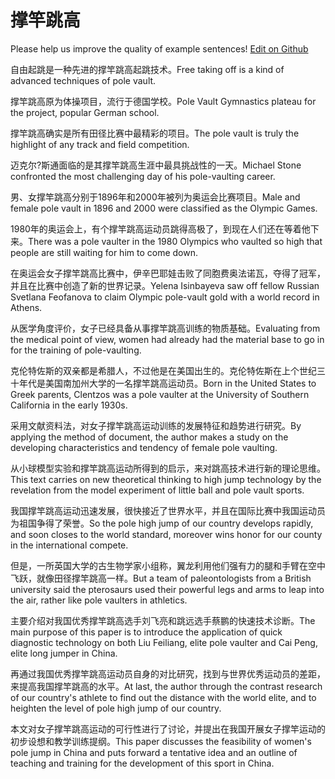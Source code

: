 # 撑竿跳高

Please help us improve the quality of example sentences! [Edit on Github](https://github.com/jiyushe/jiyu-example-sentence-source/blob/main/chinese/chenggantiaogao.md)

<p><span class="chinese">自由起跳是一种先进的撑竿跳高起跳技术。</span><span class="english">Free taking off is a kind of advanced techniques of pole vault.</span></p>

<p><span class="chinese">撑竿跳高原为体操项目，流行于德国学校。</span><span class="english">Pole Vault Gymnastics plateau for the project, popular German school.</span></p>

<p><span class="chinese">撑竿跳高确实是所有田径比赛中最精彩的项目。</span><span class="english">The pole vault is truly the highlight of any track and field competition.</span></p>

<p><span class="chinese">迈克尔?斯通面临的是其撑竿跳高生涯中最具挑战性的一天。</span><span class="english">Michael Stone confronted the most challenging day of his pole-vaulting career.</span></p>

<p><span class="chinese">男、女撑竿跳高分别于1896年和2000年被列为奥运会比赛项目。</span><span class="english">Male and female pole vault in 1896 and 2000 were classified as the Olympic Games.</span></p>

<p><span class="chinese">1980年的奥运会上，有个撑竿跳高运动员跳得高极了，到现在人们还在等着他下来。</span><span class="english">There was a pole vaulter in the 1980 Olympics who vaulted so high that people are still waiting for him to come down.</span></p>

<p><span class="chinese">在奥运会女子撑竿跳高比赛中，伊辛巴耶娃击败了同胞费奥法诺瓦，夺得了冠军，并且在比赛中创造了新的世界记录。</span><span class="english">Yelena Isinbayeva saw off fellow Russian Svetlana Feofanova to claim Olympic pole-vault gold with a world record in Athens.</span></p>

<p><span class="chinese">从医学角度评价，女子已经具备从事撑竿跳高训练的物质基础。</span><span class="english">Evaluating from the medical point of view, women had already had the material base to go in for the training of pole-vaulting.</span></p>

<p><span class="chinese">克伦特佐斯的双亲都是希腊人，不过他是在美国出生的。克伦特佐斯在上个世纪三十年代是美国南加州大学的一名撑竿跳高运动员。</span><span class="english">Born in the United States to Greek parents, Clentzos was a pole vaulter at the University of Southern California in the early 1930s.</span></p>

<p><span class="chinese">采用文献资料法，对女子撑竿跳高运动训练的发展特征和趋势进行研究。</span><span class="english">By applying the method of document, the author makes a study on the developing characteristics and tendency of female pole vaulting.</span></p>

<p><span class="chinese">从小球模型实验和撑竿跳高运动所得到的启示，来对跳高技术进行新的理论思维。</span><span class="english">This text carries on new theoretical thinking to high jump technology by the revelation from the model experiment of little ball and pole vault sports.</span></p>

<p><span class="chinese">我国撑竿跳高运动迅速发展，很快接近了世界水平，并且在国际比赛中我国运动员为祖国争得了荣誉。</span><span class="english">So the pole high jump of our country develops rapidly, and soon closes to the world standard, moreover wins honor for our county in the international compete.</span></p>

<p><span class="chinese">但是，一所英国大学的古生物学家小组称，翼龙利用他们强有力的腿和手臂在空中飞跃，就像田径撑竿跳高一样。</span><span class="english">But a team of paleontologists from a British university said the pterosaurs used their powerful legs and arms to leap into the air, rather like pole vaulters in athletics.</span></p>

<p><span class="chinese">主要介绍对我国优秀撑竿跳高选手刘飞亮和跳远选手蔡鹏的快速技术诊断。</span><span class="english">The main purpose of this paper is to introduce the application of quick diagnostic technology on both Liu Feiliang, elite pole vaulter and Cai Peng, elite long jumper in China.</span></p>

<p><span class="chinese">再通过我国优秀撑竿跳高运动员自身的对比研究，找到与世界优秀运动员的差距，来提高我国撑竿跳高的水平。</span><span class="english">At last, the author through the contrast research of our country's athlete to find out the distance with the world elite, and to heighten the level of pole high jump of our country.</span></p>

<p><span class="chinese">本文对女子撑竿跳高运动的可行性进行了讨论，并提出在我国开展女子撑竿运动的初步设想和教学训练提纲。</span><span class="english">This paper discusses the feasibility of women's pole jump in China and puts forward a tentative idea and an outline of teaching and training for the development of this sport in China.</span></p>

